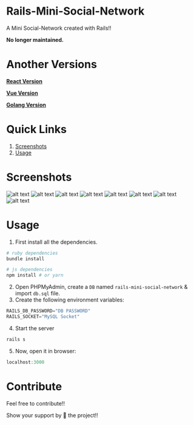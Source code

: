 # Rails-Mini-Social-Network
A Mini Social-Network created with Rails!!

**No longer maintained.**

# Another Versions
**[React Version](https://github.com/yTakkar/React-Mini-Social-Network)**

**[Vue Version](https://github.com/yTakkar/Vue-Mini-Social-Network)**

**[Golang Version](https://github.com/yTakkar/Go-Mini-Social-Network)**

# Quick Links
1. [Screenshots](#screenshots)
2. [Usage](#usage)

# Screenshots
![alt text](https://raw.githubusercontent.com/yTakkar/Rails-Mini-Social-Network/master/screenshots/Snap%202017-09-19%20at%2015.11.54.png)
![alt text](https://raw.githubusercontent.com/yTakkar/Rails-Mini-Social-Network/master/screenshots/Snap%202017-09-19%20at%2015.14.34.png)
![alt text](https://raw.githubusercontent.com/yTakkar/Rails-Mini-Social-Network/master/screenshots/Snap%202017-09-19%20at%2015.12.22.png)
![alt text](https://raw.githubusercontent.com/yTakkar/Rails-Mini-Social-Network/master/screenshots/Snap%202017-09-19%20at%2015.12.39.png)
![alt text](https://raw.githubusercontent.com/yTakkar/Rails-Mini-Social-Network/master/screenshots/Snap%202017-09-19%20at%2015.12.08.png)
![alt text](https://raw.githubusercontent.com/yTakkar/Rails-Mini-Social-Network/master/screenshots/Snap%202017-09-19%20at%2015.12.16.png)
![alt text](https://raw.githubusercontent.com/yTakkar/Rails-Mini-Social-Network/master/screenshots/Snap%202017-09-19%20at%2015.12.30.png)
![alt text](https://raw.githubusercontent.com/yTakkar/Rails-Mini-Social-Network/master/screenshots/Snap%202017-09-19%20at%2015.12.53.png)

# Usage
1. First install all the dependencies.
```bash
# ruby dependencies
bundle install

# js dependencies
npm install # or yarn
```

2. Open PHPMyAdmin, create a `DB` named `rails-mini-social-network` & import `db.sql` file.
3. Create the following environment variables:
```javascript
RAILS_DB_PASSWORD="DB PASSWORD"
RAILS_SOCKET="MySQL Socket"
```
4. Start the server
```javascript
rails s
```
5. Now, open it in browser:
```javascript
localhost:3000
```

# Contribute
Feel free to contribute!!

Show your support by 🌟 the project!!
